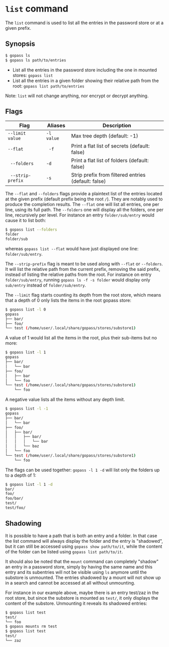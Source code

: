 # `list` command

The `list` command is used to list all the entries in the password store or at a given prefix.

## Synopsis

```bash
$ gopass ls
$ gopass ls path/to/entries
```

- List all the entries in the password store including the one in mounted stores: `gopass list`
- List all the entries in a given folder showing their relative path from the root: `gopass list path/to/entries`

Note: `list` will not change anything, nor encrypt or decrypt anything.

## Flags

Flag | Aliases | Description
---- | ------- | -----------
`--limit value` | `-l value`| Max tree depth (default: -1)
` --flat `      |` -f`      | Print a flat list of secrets (default: false)
` --folders`    | `-d`    |  Print a flat list of folders (default: false)
` --strip-prefix` | `-s`    |  Strip prefix from filtered entries (default: false)

The `--flat` and `--folders` flags provide a plaintext list of the entries located at 
the given prefix (default prefix being the root `/`). They are notably used to produce the 
completion results. 
The `--flat` one will list all entries, one per line, using its full path.
The `--folders` one will display all the folders, one per line, recursively per level. 
For instance an entry `folder/sub/entry` would cause it to list both:
```bash
$ gopass list --folders
folder
folder/sub
```
whereas `gopass list --flat` would have just displayed one line: `folder/sub/entry`.

The `--strip-prefix` flag is meant to be used along with `--flat` or `--folders`.
It will list the relative path from the current prefix, removing the said prefix, 
instead of listing the relative paths from the root.
For instance on entry `folder/sub/entry`, running `gopass ls -f -s folder` would display
 only `sub/entry` instead of `folder/sub/entry`.

The `--limit` flag starts counting its depth from the root store, which means that 
a depth of 0 only lists the items in the root gopass store:
```bash
$ gopass list -l 0
gopass
├── bar/
├── foo/
└── test (/home/user/.local/share/gopass/stores/substore1)
```
A value of 1 would list all the items in the root, plus their sub-items but no more:
```bash
$ gopass list -l 1
gopass
├── bar/
│   └── bar
├── foo/
│   ├── bar
│   └── foo
└── test (/home/user/.local/share/gopass/stores/substore1)
    └── foo
```
A negative value lists all the items without any depth limit. 
```bash
$ gopass list -l -1
gopass
├── bar/
│   └── bar
├── foo/
│   ├── bar/
│   │   ├── bar/
│   │   │   └── bar
│   │   └── baz
│   └── foo
└── test (/home/user/.local/share/gopass/stores/substore1)
    └── foo
```

The flags can be used together: `gopass -l 1 -d` will list only the folders up to a depth of 1:
```bash
$ gopass list -l 1 -d
bar/
foo/
foo/bar/
test/
test/foo/
```

## Shadowing
It is possible to have a path that is both an entry and a folder. In that case the list command
will always display the folder and the entry is "shadowed", but it can still be accessed using 
`gopass show path/to/it`, while the content of the folder can be listed using `gopass list path/to/it`.

It should also be noted that the `mount` command can completely "shadow" an entry in a password store,
simply by having the same name and this entry and its subentries will not be visible 
using `ls` anymore until the substore is unmounted.
The entries shadowed by a mount will not show up in a search and cannot be accessed at all without unmounting.

For instance in our example above, maybe there is an entry test/zaz in the root store, 
but since the substore is mounted as `test/`, it only displays the content of the substore. 
Unmounting it reveals its shadowed entries:
```bash
$ gopass list test
test/ 
└── foo
$ gopass mounts rm test
$ gopass list test
test/ 
└── zaz
```
